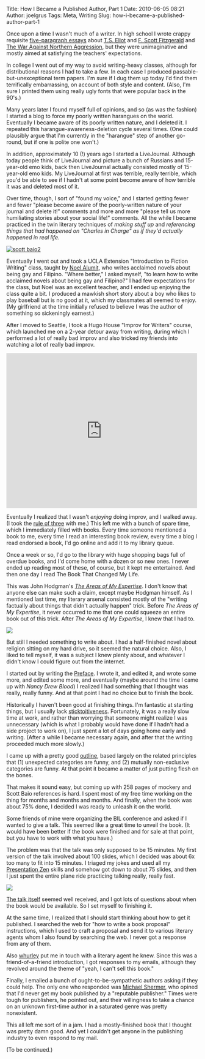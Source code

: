 Title: How I Became a Published Author, Part 1
Date: 2010-06-05 08:21
Author: joelgrus
Tags: Meta, Writing
Slug: how-i-became-a-published-author-part-1

Once upon a time I wasn't much of a writer. In high school I wrote
crappy requisite [five-paragraph
essays](http://en.wikipedia.org/wiki/Five_paragraph_essay) about [T.S.
Eliot](http://www.bartleby.com/198/1.html) and [F. Scott
Fitzgerald](http://en.wikipedia.org/wiki/Tender_Is_the_Night) and [The
War Against Northern
Aggression](http://en.wikipedia.org/wiki/Naming_the_American_Civil_War),
but they were unimaginative and mostly aimed at satisfying the teachers'
expectations.

In college I went out of my way to avoid writing-heavy classes, although
for distributional reasons I had to take a few. In each case I produced
passable-but-unexceptional term papers. I'm sure if I dug them up today
I'd find them terrifically embarrassing, on account of both style and
content. (Also, I'm sure I printed them using really ugly fonts that
were popular back in the 90's.)

Many years later I found myself full of opinions, and so (as was the
fashion) I started a blog to force my poorly written harangues on the
world. Eventually I became aware of its poorly written nature, and I
deleted it. I repeated this harangue-awareness-deletion cycle several
times. (One could plausibly argue that I'm currently in the "harangue"
step of another go-round, but if one is polite one won't.)

In addition, approximately 10 (!) years ago I started a LiveJournal.
Although today people think of LiveJournal and picture a bunch of
Russians and 15-year-old emo kids, back then LiveJournal actually
consisted mostly of 15-year-old emo kids. My LiveJournal at first was
terrible, really terrible, which you'd be able to see if I hadn't at
some point become aware of how terrible it was and deleted most of it.

Over time, though, I sort of "found my voice," and I started getting
fewer and fewer "please become aware of the poorly-written nature of
your journal and delete it!" comments and more and more "please tell us
more humiliating stories about your social life!" comments. All the
while I became practiced in the twin literary techniques of *making
stuff up* and *referencing things that had happened on "Charles in
Charge" as if they'd actually happened in real life*.

[![](https://joelgrus.com/wp-content/uploads/2010/06/scott-baio2.jpg "scott baio2")](https://joelgrus.com/wp-content/uploads/2010/06/scott-baio2.jpg)

Eventually I went out and took a UCLA Extension "Introduction to Fiction
Writing" class, taught by [Noel
Alumit](http://www2.uclaextension.edu/writers/instructors.php?recordID=22),
who writes acclaimed novels about being gay and Filipino. "Where
better," I asked myself, "to learn how to write acclaimed novels about
being gay and Filipino?" I had few expectations for the class, but Noel
was an excellent teacher, and I ended up enjoying the class quite a bit.
I produced a mawkish short story about a boy who likes to play baseball
but is no good at it, which my classmates all seemed to enjoy. (My
girlfriend at the time initially refused to believe I was the author of
something so sickeningly earnest.)

After I moved to Seattle, I took a Hugo House "Improv for Writers"
course, which launched me on a 2-year detour away from writing, during
which I performed a lot of really bad improv and also tricked my friends
into watching a lot of really bad improv.

<object width="500" height="405"><param name="movie" value="https://www.youtube.com/v/UcbpV5R4PJU&amp;hl=en_US&amp;fs=1&amp;rel=0&amp;border=1"></param><param name="allowFullScreen" value="true"></param><param name="allowscriptaccess" value="always"></param><embed src="https://www.youtube.com/v/UcbpV5R4PJU&amp;hl=en_US&amp;fs=1&amp;rel=0&amp;border=1" type="application/x-shockwave-flash" allowscriptaccess="always" allowfullscreen="true" width="500" height="405"></embed></object>

Eventually I realized that I wasn't *enjoying* doing improv, and I
walked away. (I took the [rule of
three](http://en.wikipedia.org/wiki/Rule_of_three_%28writing%29) with
me.) This left me with a bunch of spare time, which I immediately filled
with books. Every time someone mentioned a book to me, every time I read
an interesting book review, every time a blog I read endorsed a book,
I'd go online and add it to my library queue.

Once a week or so, I'd go to the library with huge shopping bags full of
overdue books, and I'd come home with a dozen or so new ones. I never
ended up reading most of these, of course, but it kept me entertained.
And then one day I read The Book That Changed My Life.

This was John Hodgman's *[The Areas of My
Expertise](http://en.wikipedia.org/wiki/The_Areas_of_My_Expertise#The_51_United_States)*.
I don't know that anyone else can make such a claim, except maybe
Hodgman himself. As I mentioned last time, my literary arsenal consisted
mostly of the "writing factually about things that didn't actually
happen" trick. Before *The Areas of My Expertise*, it never occurred to
me that one could squeeze an entire book out of this trick. After *The
Areas of My Expertise*, I knew that I had to.

![](http://partyends.com/blog/wp-content/uploads/2009/09/john_hodgman.jpg)

But still I needed something to write about. I had a half-finished novel
about religion sitting on my hard drive, so it seemed the natural
choice. Also, I liked to tell myself, it was a subject I knew plenty
about, and whatever I didn't know I could figure out from the internet.

I started out by writing the [Preface](http://yrif.org/introduction/). I
wrote it, and edited it, and wrote some more, and edited some more, and
eventually (maybe around the time I came up with *Nancy Drew Blood*) I
realized I had something that I thought was really, really funny. And at
that point I had no choice but to finish the book.

Historically I haven't been good at finishing things. I'm fantastic at
starting things, but I usually lack
[sticktoitiveness](http://www.urbandictionary.com/define.php?term=sticktoitiveness).
Fortunately, it was a really slow time at work, and rather than worrying
that someone might realize I was unnecessary (which is what I probably
would have done if I hadn't had a side project to work on), I just spent
a lot of days going home early and writing. (After a while I became
necessary again, and after that the writing proceeded much more slowly.)

I came up with a pretty good [outline](http://yrif.org/contents/), based
largely on the related principles that (1) unexpected categories are
funny, and (2) mutually non-exclusive categories are funny. At that
point it became a matter of just putting flesh on the bones.

That makes it sound easy, but coming up with 258 pages of mockery and
Scott Baio references is hard. I spent most of my free time working on
the thing for months and months and months. And finally, when the book
was about 75% done, I decided I was ready to unleash it on the world.

Some friends of mine were organizing the BIL conference and asked if I
wanted to give a talk. This seemed like a great time to unveil the book.
(It would have been better if the book were finished and for sale at
that point, but you have to work with what you have.)

The problem was that the talk was only supposed to be 15 minutes. My
first version of the talk involved about 100 slides, which I decided was
about 6x too many to fit into 15 minutes. I triaged my jokes and used
all my [Presentation
Zen](http://www.garrreynolds.com/Presentation/slides.html) skills and
somehow got down to about 75 slides, and then I just spent the entire
plane ride practicing talking really, really fast.

![](http://farm4.static.flickr.com/3313/3265724914_4fd3702f3e.jpg?v=0)

[The talk itself](http://vimeo.com/3575931) seemed well received, and I
got lots of questions about when the book would be available. So I set
myself to finishing it.

At the same time, I realized that I should start thinking about how to
get it published. I searched the web for "how to write a book proposal"
instructions, which I used to craft a proposal and send it to various
literary agents whom I also found by searching the web. I never got a
response from any of them.

Also [whurley](http://whurley.com/) put me in touch with a literary
agent he knew. Since this was a friend-of-a-friend introduction, I got
responses to my emails, although they revolved around the theme of
"yeah, I can't sell this book."

Finally, I emailed a bunch of ought-to-be-sympathetic authors asking if
they could help. The only one who responded was [Michael
Shermer](http://www.michaelshermer.com/), who opined that I'd never get
my book published by a "reputable publisher." Times were tough for
publishers, he pointed out, and their willingness to take a chance on an
unknown first-time author in a saturated genre was pretty nonexistent.

This all left me sort of in a jam. I had a mostly-finished book that I
thought was pretty damn good. And yet I couldn't get anyone in the
publishing industry to even respond to my mail.

(To be continued.)
